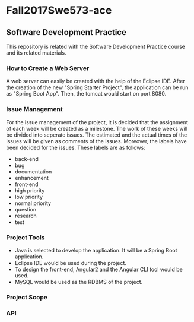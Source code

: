 # Fall2017Swe573-ace
## **Software Development Practice**
This repository is related with the Software Development Practice course and its related materials.

### How to Create a Web Server

A web server can easily be created with the help of the Eclipse IDE. After the creation of the new "Spring Starter Project", the application can be run as "Spring Boot App". Then, the tomcat would start on port 8080.

### Issue Management

For the issue management of the project, it is decided that the assignment of each week will be created as a milestone. The work of these weeks will be divided into seperate issues. The estimated and the actual times of the issues will be given as comments of the issues.
Moreover, the labels have been decided for the issues. These labels are as follows:

* back-end
* bug
* documentation
* enhancement
* front-end
* high priority
* low priority
* normal priority
* question
* research
* test

### Project Tools

* Java is selected to develop the application. It will be a Spring Boot application.
* Eclipse IDE would be used during the project.
* To design the front-end, Angular2 and the Angular CLI tool would be used.
* MySQL would be used as the RDBMS of the project.

### Project Scope

### API
